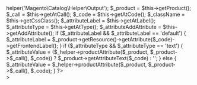 <?php
/**
 * Copyright © 2015 Magento. All rights reserved.
 * See COPYING.txt for license details.
 */

/**
 * Product view template
 *
 * @see \Magento\Catalog\Block\Product\View
 */
?>
<?php
$_helper = $this->helper('Magento\Catalog\Helper\Output');
$_product = $this->getProduct();
$_call = $this->getAtCall();
$_code = $this->getAtCode();
$_className = $this->getCssClass();
$_attributeLabel = $this->getAtLabel();
$_attributeType = $this->getAtType();
$_attributeAddAttribute = $this->getAddAttribute();

if ($_attributeLabel && $_attributeLabel == 'default') {
    $_attributeLabel = $_product->getResource()->getAttribute($_code)->getFrontendLabel();
}
if ($_attributeType && $_attributeType == 'text') {
    $_attributeValue = ($_helper->productAttribute($_product, $_product->$_call(), $_code)) ? $_product->getAttributeText($_code) : '';
} else {
    $_attributeValue = $_helper->productAttribute($_product, $_product->$_call(), $_code);
}
?>

<?php if ($_attributeValue): ?>
<div class="product attibute <?php echo $_className?>">
    <?php if ($_attributeLabel != 'none'): ?><strong class="type"><?php echo $_attributeLabel?></strong><?php endif; ?>
    <div markdown="1" class="value" <?php echo $_attributeAddAttribute;?>><?php echo $_attributeValue; ?></div>
</div>
<?php endif; ?>
